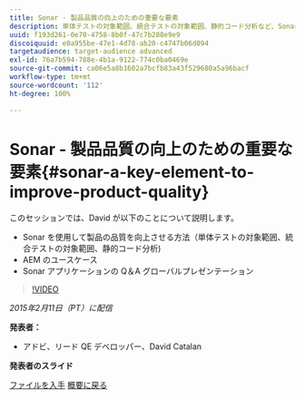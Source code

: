 ```yaml
---
title: Sonar - 製品品質の向上のための重要な要素
description: 単体テストの対象範囲、統合テストの対象範囲、静的コード分析など、Sonar を使用して製品の品質を向上させる方法を説明します。また、AEM のユースケースについて学習します。Sonar アプリケーションの Q＆A グローバルプレゼンテーションも確認できます。
uuid: f193d261-0e70-4758-8b0f-47c7b288e9e9
discoiquuid: e0a955be-47e1-4d78-ab20-c4747b06d094
targetaudience: target-audience advanced
exl-id: 76a7b594-788e-4b1a-9122-774c0ba0469e
source-git-commit: ca06e5a8b1602a7bcfb83a43f529680a5a96bacf
workflow-type: tm+mt
source-wordcount: '112'
ht-degree: 100%

---
```


# Sonar - 製品品質の向上のための重要な要素{#sonar-a-key-element-to-improve-product-quality}

このセッションでは、David が以下のことについて説明します。

* Sonar を使用して製品の品質を向上させる方法（単体テストの対象範囲、統合テストの対象範囲、静的コード分析)
* AEM のユースケース
* Sonar アプリケーションの Q＆A グローバルプレゼンテーション

>[!VIDEO](https://video.tv.adobe.com/v/19379/?quality=9)

*2015年2月11日（PT）に配信*

**発表者：**

* アドビ、リード QE デベロッパー、David Catalan

**発表者のスライド**

[ファイルを入手](assets/cq-gems-on-aem-sonarqube-2015-02.pdf)
[概要に戻る](https://helpx.adobe.com/jp/experience-manager/kt/eseminars/gems/aem-index.html)
